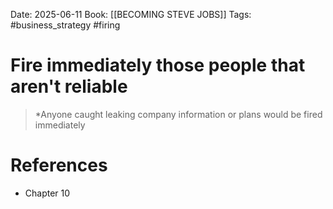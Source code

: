 Date: 2025-06-11
Book: [[BECOMING STEVE JOBS]]
Tags:  #business_strategy #firing

# Fire immediately those people that aren't reliable

>*Anyone caught leaking company information or plans would be fired immediately 
# References 
- Chapter 10